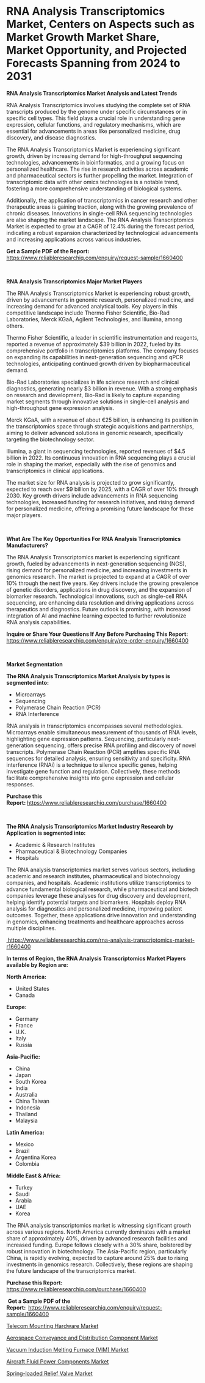 <p><h1>RNA Analysis Transcriptomics Market, Centers on Aspects such as Market Growth Market Share, Market Opportunity, and Projected Forecasts Spanning from 2024 to 2031</h1></p><p><strong>RNA Analysis Transcriptomics Market Analysis and Latest Trends</strong></p>
<p><p>RNA Analysis Transcriptomics involves studying the complete set of RNA transcripts produced by the genome under specific circumstances or in specific cell types. This field plays a crucial role in understanding gene expression, cellular functions, and regulatory mechanisms, which are essential for advancements in areas like personalized medicine, drug discovery, and disease diagnostics.</p><p>The RNA Analysis Transcriptomics Market is experiencing significant growth, driven by increasing demand for high-throughput sequencing technologies, advancements in bioinformatics, and a growing focus on personalized healthcare. The rise in research activities across academic and pharmaceutical sectors is further propelling the market. Integration of transcriptomic data with other omics technologies is a notable trend, fostering a more comprehensive understanding of biological systems.</p><p>Additionally, the application of transcriptomics in cancer research and other therapeutic areas is gaining traction, along with the growing prevalence of chronic diseases. Innovations in single-cell RNA sequencing technologies are also shaping the market landscape. The RNA Analysis Transcriptomics Market is expected to grow at a CAGR of 12.4% during the forecast period, indicating a robust expansion characterized by technological advancements and increasing applications across various industries.</p></p>
<p><strong>Get a Sample PDF of the Report:&nbsp;</strong> <a href="https://www.reliableresearchiq.com/enquiry/request-sample/1660400?utm_campaign=1117&utm_medium=2&utm_source=Github&utm_content=ia&utm_term=26102024&utm_id=rna-analysis-transcriptomics">https://www.reliableresearchiq.com/enquiry/request-sample/1660400</a></p>
<p>&nbsp;</p>
<p><strong>RNA Analysis Transcriptomics Major Market Players</strong></p>
<p><p>The RNA Analysis Transcriptomics Market is experiencing robust growth, driven by advancements in genomic research, personalized medicine, and increasing demand for advanced analytical tools. Key players in this competitive landscape include Thermo Fisher Scientific, Bio-Rad Laboratories, Merck KGaA, Agilent Technologies, and Illumina, among others.</p><p>Thermo Fisher Scientific, a leader in scientific instrumentation and reagents, reported a revenue of approximately $39 billion in 2022, fueled by its comprehensive portfolio in transcriptomics platforms. The company focuses on expanding its capabilities in next-generation sequencing and qPCR technologies, anticipating continued growth driven by biopharmaceutical demand.</p><p>Bio-Rad Laboratories specializes in life science research and clinical diagnostics, generating nearly $3 billion in revenue. With a strong emphasis on research and development, Bio-Rad is likely to capture expanding market segments through innovative solutions in single-cell analysis and high-throughput gene expression analysis.</p><p>Merck KGaA, with a revenue of about €25 billion, is enhancing its position in the transcriptomics space through strategic acquisitions and partnerships, aiming to deliver advanced solutions in genomic research, specifically targeting the biotechnology sector.</p><p>Illumina, a giant in sequencing technologies, reported revenues of $4.5 billion in 2022. Its continuous innovation in RNA sequencing plays a crucial role in shaping the market, especially with the rise of genomics and transcriptomics in clinical applications.</p><p>The market size for RNA analysis is projected to grow significantly, expected to reach over $9 billion by 2025, with a CAGR of over 10% through 2030. Key growth drivers include advancements in RNA sequencing technologies, increased funding for research initiatives, and rising demand for personalized medicine, offering a promising future landscape for these major players.</p></p>
<p>&nbsp;</p>
<p><strong>What Are The Key Opportunities For RNA Analysis Transcriptomics Manufacturers?</strong></p>
<p><p>The RNA Analysis Transcriptomics market is experiencing significant growth, fueled by advancements in next-generation sequencing (NGS), rising demand for personalized medicine, and increasing investments in genomics research. The market is projected to expand at a CAGR of over 10% through the next five years. Key drivers include the growing prevalence of genetic disorders, applications in drug discovery, and the expansion of biomarker research. Technological innovations, such as single-cell RNA sequencing, are enhancing data resolution and driving applications across therapeutics and diagnostics. Future outlook is promising, with increased integration of AI and machine learning expected to further revolutionize RNA analysis capabilities.</p></p>
<p><strong>Inquire or Share Your Questions If Any Before Purchasing This Report:</strong> <a href="https://www.reliableresearchiq.com/enquiry/pre-order-enquiry/1660400?utm_campaign=1117&utm_medium=2&utm_source=Github&utm_content=ia&utm_term=26102024&utm_id=rna-analysis-transcriptomics">https://www.reliableresearchiq.com/enquiry/pre-order-enquiry/1660400</a></p>
<p>&nbsp;</p>
<p><strong>Market Segmentation</strong></p>
<p><strong>The RNA Analysis Transcriptomics Market Analysis by types is segmented into:</strong></p>
<p><ul><li>Microarrays</li><li>Sequencing</li><li>Polymerase Chain Reaction (PCR)</li><li>RNA Interference</li></ul></p>
<p><p>RNA analysis in transcriptomics encompasses several methodologies. Microarrays enable simultaneous measurement of thousands of RNA levels, highlighting gene expression patterns. Sequencing, particularly next-generation sequencing, offers precise RNA profiling and discovery of novel transcripts. Polymerase Chain Reaction (PCR) amplifies specific RNA sequences for detailed analysis, ensuring sensitivity and specificity. RNA interference (RNAi) is a technique to silence specific genes, helping investigate gene function and regulation. Collectively, these methods facilitate comprehensive insights into gene expression and cellular responses.</p></p>
<p><strong>Purchase this Report:&nbsp;</strong><a href="https://www.reliableresearchiq.com/purchase/1660400?utm_campaign=1117&utm_medium=2&utm_source=Github&utm_content=ia&utm_term=26102024&utm_id=rna-analysis-transcriptomics">https://www.reliableresearchiq.com/purchase/1660400</a></p>
<p>&nbsp;</p>
<p><strong>The RNA Analysis Transcriptomics Market Industry Research by Application is segmented into:</strong></p>
<p><ul><li>Academic & Research Institutes</li><li>Pharmaceutical & Biotechnology Companies</li><li>Hospitals</li></ul></p>
<p><p>The RNA analysis transcriptomics market serves various sectors, including academic and research institutes, pharmaceutical and biotechnology companies, and hospitals. Academic institutions utilize transcriptomics to advance fundamental biological research, while pharmaceutical and biotech companies leverage these analyses for drug discovery and development, helping identify potential targets and biomarkers. Hospitals deploy RNA analysis for diagnostics and personalized medicine, improving patient outcomes. Together, these applications drive innovation and understanding in genomics, enhancing treatments and healthcare approaches across multiple disciplines.</p></p>
<p><a href="https://www.reliableresearchiq.com/rna-analysis-transcriptomics-market-r1660400?utm_campaign=1117&utm_medium=2&utm_source=Github&utm_content=ia&utm_term=26102024&utm_id=rna-analysis-transcriptomics">&nbsp;https://www.reliableresearchiq.com/rna-analysis-transcriptomics-market-r1660400</a></p>
<p><strong>In terms of Region, the RNA Analysis Transcriptomics Market Players available by Region are:</strong></p>
<p>
    <p> <strong> North America: </strong>
        <ul>
            <li>United States</li>
            <li>Canada</li>
        </ul>
        </p> 
    <p> <strong> Europe: </strong>
        <ul>
            <li>Germany</li>
            <li>France</li>
            <li>U.K.</li>
            <li>Italy</li>
            <li>Russia</li>
        </ul>
        </p> 
    <p> <strong> Asia-Pacific: </strong>
        <ul>
            <li>China</li>
            <li>Japan</li>
            <li>South Korea</li>
            <li>India</li>
            <li>Australia</li>
            <li>China Taiwan</li>
            <li>Indonesia</li>
            <li>Thailand</li>
            <li>Malaysia</li>
        </ul>
        </p> 
    <p> <strong> Latin America: </strong>
        <ul>
            <li>Mexico</li>
            <li>Brazil</li>
            <li>Argentina Korea</li>
            <li>Colombia</li>
        </ul>
        </p> 
    <p> <strong> Middle East & Africa: </strong>
        <ul>
            <li>Turkey</li>
            <li>Saudi</li>
            <li>Arabia</li>
            <li>UAE</li>
            <li>Korea</li>
        </ul>
    </p>
    </p>
<p><p>The RNA analysis transcriptomics market is witnessing significant growth across various regions. North America currently dominates with a market share of approximately 40%, driven by advanced research facilities and increased funding. Europe follows closely with a 30% share, bolstered by robust innovation in biotechnology. The Asia-Pacific region, particularly China, is rapidly evolving, expected to capture around 25% due to rising investments in genomics research. Collectively, these regions are shaping the future landscape of the transcriptomics market.</p></p>
<p><strong>Purchase this Report: </strong><a href="https://www.reliableresearchiq.com/purchase/1660400?utm_campaign=1117&utm_medium=2&utm_source=Github&utm_content=ia&utm_term=26102024&utm_id=rna-analysis-transcriptomics">https://www.reliableresearchiq.com/purchase/1660400</a></p>
<p>&nbsp;<strong>Get a Sample PDF of the Report:&nbsp;&nbsp;</strong><a href="https://www.reliableresearchiq.com/enquiry/request-sample/1660400?utm_campaign=1117&utm_medium=2&utm_source=Github&utm_content=ia&utm_term=26102024&utm_id=rna-analysis-transcriptomics">https://www.reliableresearchiq.com/enquiry/request-sample/1660400</a></p>
<p><strong></strong></p>
<p><p><a href="https://issuu.com/reportprime-2/docs/telecom-mounting-hardware-market-si_d1d0fec0219b7e?utm_campaign=1117&utm_medium=2&utm_source=Github&utm_content=ia&utm_term=26102024&utm_id=rna-analysis-transcriptomics">Telecom Mounting Hardware Market</a></p><p><a href="https://github.com/siennagx1ahafter/Market-Research-Report-List-1/blob/main/aerospace-conveyance-and-distribution-component-market.md?utm_campaign=1117&utm_medium=2&utm_source=Github&utm_content=ia&utm_term=26102024&utm_id=rna-analysis-transcriptomics">Aerospace Conveyance and Distribution Component Market</a></p><p><a href="https://www.linkedin.com/pulse/emerging-vacuum-induction-melting-furnace-vim-market-opportunities-cubqc?utm_campaign=1117&utm_medium=2&utm_source=Github&utm_content=ia&utm_term=26102024&utm_id=rna-analysis-transcriptomics">Vacuum Induction Melting Furnace (VIM) Market</a></p><p><a href="https://issuu.com/reportprime-2/docs/aircraft-fluid-power-components-mar_6903db3342a607?utm_campaign=1117&utm_medium=2&utm_source=Github&utm_content=ia&utm_term=26102024&utm_id=rna-analysis-transcriptomics">Aircraft Fluid Power Components Market</a></p><p><a href="https://www.linkedin.com/pulse/global-spring-loaded-relief-valve-market-focus-product-type-low-b7d6c?utm_campaign=1117&utm_medium=2&utm_source=Github&utm_content=ia&utm_term=26102024&utm_id=rna-analysis-transcriptomics">Spring-loaded Relief Valve Market</a></p></p>
